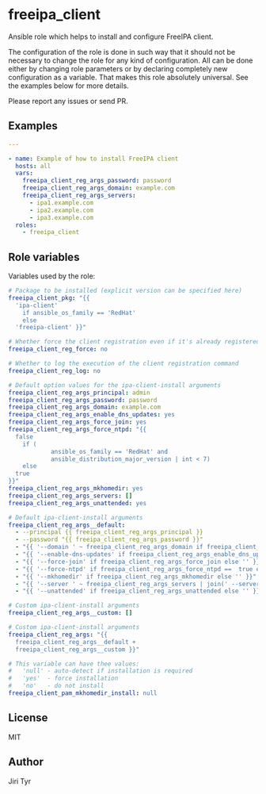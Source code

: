 freeipa_client
==============

Ansible role which helps to install and configure FreeIPA client.

The configuration of the role is done in such way that it should not be
necessary to change the role for any kind of configuration. All can be
done either by changing role parameters or by declaring completely new
configuration as a variable. That makes this role absolutely
universal. See the examples below for more details.

Please report any issues or send PR.


Examples
--------

```yaml
---

- name: Example of how to install FreeIPA client
  hosts: all
  vars:
    freeipa_client_reg_args_password: password
    freeipa_client_reg_args_domain: example.com
    freeipa_client_reg_args_servers:
      - ipa1.example.com
      - ipa2.example.com
      - ipa3.example.com
  roles:
    - freeipa_client
```


Role variables
--------------

Variables used by the role:

```yaml
# Package to be installed (explicit version can be specified here)
freeipa_client_pkg: "{{
  'ipa-client'
    if ansible_os_family == 'RedHat'
    else
  'freeipa-client' }}"

# Whether force the client registration even if it's already registered
freeipa_client_reg_force: no

# Whether to log the execution of the client registration command
freeipa_client_reg_log: no

# Default option values for the ipa-client-install arguments
freeipa_client_reg_args_principal: admin
freeipa_client_reg_args_password: password
freeipa_client_reg_args_domain: example.com
freeipa_client_reg_args_enable_dns_updates: yes
freeipa_client_reg_args_force_join: yes
freeipa_client_reg_args_force_ntpd: "{{
  false
    if (
            ansible_os_family == 'RedHat' and
            ansible_distribution_major_version | int < 7)
    else
  true
}}"
freeipa_client_reg_args_mkhomedir: yes
freeipa_client_reg_args_servers: []
freeipa_client_reg_args_unattended: yes

# Default ipa-client-install arguments
freeipa_client_reg_args__default:
  - --principal {{ freeipa_client_reg_args_principal }}
  - --password "{{ freeipa_client_reg_args_password }}"
  - "{{ '--domain ' ~ freeipa_client_reg_args_domain if freeipa_client_reg_args_servers | length > 0 else '' }}"
  - "{{ '--enable-dns-updates' if freeipa_client_reg_args_enable_dns_updates else '' }}"
  - "{{ '--force-join' if freeipa_client_reg_args_force_join else '' }}"
  - "{{ '--force-ntpd' if freeipa_client_reg_args_force_ntpd ==  true else '' }}"
  - "{{ '--mkhomedir' if freeipa_client_reg_args_mkhomedir else '' }}"
  - "{{ '--server ' ~ freeipa_client_reg_args_servers | join(' --server ') if freeipa_client_reg_args_servers | length > 0 else '' }}"
  - "{{ '--unattended' if freeipa_client_reg_args_unattended else '' }}"

# Custom ipa-client-install arguments
freeipa_client_reg_args__custom: []

# Custom ipa-client-install arguments
freeipa_client_reg_args: "{{
  freeipa_client_reg_args__default +
  freeipa_client_reg_args__custom }}"

# This variable can have thee values:
#   'null' - auto-detect if installation is required
#   'yes'  - force installation
#   'no'   - do not install
freeipa_client_pam_mkhomedir_install: null
```


License
-------

MIT


Author
------

Jiri Tyr
